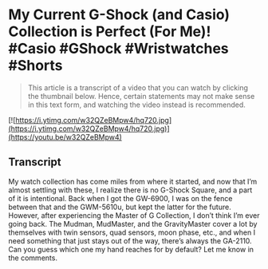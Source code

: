# My Current G-Shock (and Casio) Collection is Perfect (For Me)! #Casio #GShock #Wristwatches #Shorts

> This article is a transcript of a video that you can watch by clicking the thumbnail below. Hence, certain statements may not make sense in this text form, and watching the video instead is recommended.

[![https://i.ytimg.com/w32QZeBMpw4/hq720.jpg](https://i.ytimg.com/w32QZeBMpw4/hq720.jpg)](https://youtu.be/w32QZeBMpw4)

## Transcript

My watch collection has come miles from where it started, and now that I’m almost settling with these, I realize there is no G-Shock Square, and a part of it is intentional. Back when I got the GW-6900, I was on the fence between that and the GWM-5610u, but kept the latter for the future. However, after experiencing the Master of G Collection, I don’t think I’m ever going back. The Mudman, MudMaster, and the GravityMaster cover a lot by themselves with twin sensors, quad sensors, moon phase, etc., and when I need something that just stays out of the way, there’s always the GA-2110. Can you guess which one my hand reaches for by default? Let me know in the comments.
